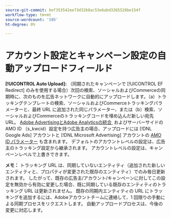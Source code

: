 ```yaml
---
source-git-commit: bef353542ee73d32b8ac53e6abd3265528be154f
workflow-type: tm+mt
source-wordcount: '195'
ht-degree: 0%

---
```

# アカウント設定とキャンペーン設定の自動アップロードフィールド

**[!UICONTROL Auto Upload]:** （同期されたキャンペーンで [!UICONTROL EF Redirect] のみを使用する場合）次回の検索、ソーシャルおよびCommerceの同期時に、次のものを広告ネットワークに自動的にアップロードします。（a）トラッキングテンプレートの検索、ソーシャルおよびCommerceトラッキングパラメーターと、最終 URL に追加された同じパラメーター、または（b）検索、ソーシャルおよびCommerceのトラッキングコードを埋め込んだ新しい宛先 URL。 [Adobe AdvertisingとAdobe Analyticsの統合 &#x200B;](https://experienceleague.adobe.com/docs/advertising/integrations/analytics/overview.html?lang=ja) およびサーバーサイドの AMO ID （s_kwcid）設定を持つ広告主の場合、アップロードには [!DNL Google Ads] アカウントと [!DNL Microsoft Advertising] アカウントの [AMO ID パラメーター &#x200B;](/help/integrations/analytics/ids.md#amo-id) も含まれます。 デフォルトのアカウントレベルの設定は、広告主のトラッキング設定から継承されます。 アカウントレベルの設定は、キャンペーンレベルで上書きできます。

**メモ：** トラッキング URL は、同期していないエンティティ（追加された新しいエンティティと、プロパティが変更された既存のエンティティ）でのみ毎日更新されます。 したがって、既存の広告主/アカウント/キャンペーンに対してこの設定を無効から有効に変更した場合、既に同期している既存のエンティティのトラッキング URL は更新されません。 既存の同期内エンティティの URL にトラッキングを追加するには、Adobeアカウントチームに連絡して、1 回限りの手動による同期プロセスをリクエストします。 自動アップロードプロセスは、今後の変更に対応します。
